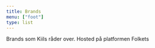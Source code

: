 ```yaml
---
title: Brands
menu: ["foot"]
type: list
---
```


Brands som Kiils råder over. Hosted på platformen Folkets
